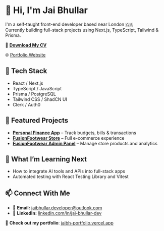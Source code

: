 # 👋 Hi, I'm Jai Bhullar

I'm a self-taught front-end developer based near London 🇬🇧  
Currently building full-stack projects using Next.js, TypeScript, Tailwind & Prisma.

📄 **[Download My CV](https://drive.google.com/file/d/1hf9GW7EhEZx7PDJTR3cnJ9PKki6g9gRR/view?usp=sharing)**

🌐 [Portfolio Website](https://jaibh-portfolio.vercel.app)

## 🔧 Tech Stack
- React / Next.js
- TypeScript / JavaScript
- Prisma / PostgreSQL
- Tailwind CSS / ShadCN UI
- Clerk / Auth0

## 🚀 Featured Projects
- **[Personal Finance App](https://www.jaibh-finance.xyz/)** – Track budgets, bills & transactions  
- **[FusionFootwear Store](https://fusionfootwear-store.vercel.app/)** – Full e-commerce experience  
- **[FusionFootwear Admin Panel](https://www.fusionfootwear-admin.xyz/)** – Manage store products and analytics

## 🧠 What I’m Learning Next
- How to integrate AI tools and APIs into full-stack apps
- Automated testing with React Testing Library and Vitest
  
## 📫 Connect With Me
- 📧 **Email:** jaibhullar.developer@outlook.com  
- 🔗 **LinkedIn:** [linkedin.com/in/jai-bhullar-dev](https://www.linkedin.com/in/jai-bhullar-dev)

🎯 **Check out my portfolio**: [jaibh-portfolio.vercel.app](https://jaibh-portfolio.vercel.app)


